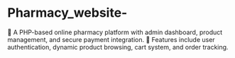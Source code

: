 # Pharmacy_website-
💊 A PHP-based online pharmacy platform with admin dashboard, product management, and secure payment integration.
🛒 Features include user authentication, dynamic product browsing, cart system, and order tracking.
